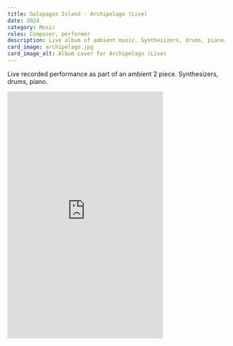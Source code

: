 ```yaml
---
title: Galapagos Island - Archipelago (Live)
date: 2024
category: Music
roles: Composer, performer
description: Live album of ambient music. Synthesizers, drums, piano.
card_image: archipelago.jpg
card_image_alt: Album cover for Archipelago (Live)
---
```




Live recorded performance as part of an ambient 2 piece. Synthesizers, drums, piano.



<iframe style="border: 0; width: 350px; height: 555px;" src="https://bandcamp.com/EmbeddedPlayer/album=994089695/size=large/bgcol=ffffff/linkcol=0687f5/transparent=true/" seamless><a href="https://galapagosisland.bandcamp.com/album/archipelago-live">Archipelago (Live) by Galapagos Island</a></iframe>
